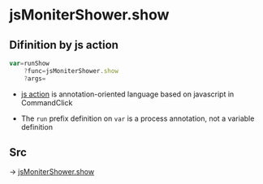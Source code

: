 # jsMoniterShower.show

## Difinition by js action

```js.js
var=runShow
	?func=jsMoniterShower.show
	?args=

```

- [js action](#) is annotation-oriented language based on javascript in CommandClick

- The `run` prefix definition on `var` is a process annotation, not a variable definition

## Src

-> [jsMoniterShower.show](https://github.com/puutaro/CommandClick/blob/master/app/src/main/java/com/puutaro/commandclick/fragment_lib/terminal_fragment/js_interface/system/JsMoniterShower.kt#L26)



